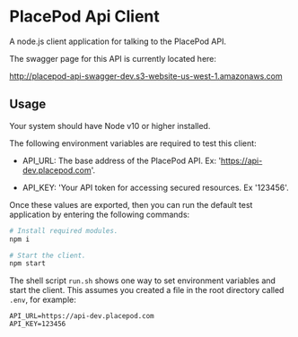 # PlacePod Api Client

A node.js client application for talking to the PlacePod API.

The swagger page for this API is currently located here:

http://placepod-api-swagger-dev.s3-website-us-west-1.amazonaws.com

## Usage

Your system should have Node v10 or higher installed.

The following environment variables are required to test this client:

- API_URL: The base address of the PlacePod API. Ex: 'https://api-dev.placepod.com'.

- API_KEY: 'Your API token for accessing secured resources. Ex '123456'.

Once these values are exported, then you can run the default test application by
entering the following commands:

```sh
# Install required modules.
npm i

# Start the client.
npm start
```

The shell script `run.sh` shows one way to set environment variables and start the client. This assumes you
created a file in the root directory called `.env`, for example:

```
API_URL=https://api-dev.placepod.com
API_KEY=123456
```

